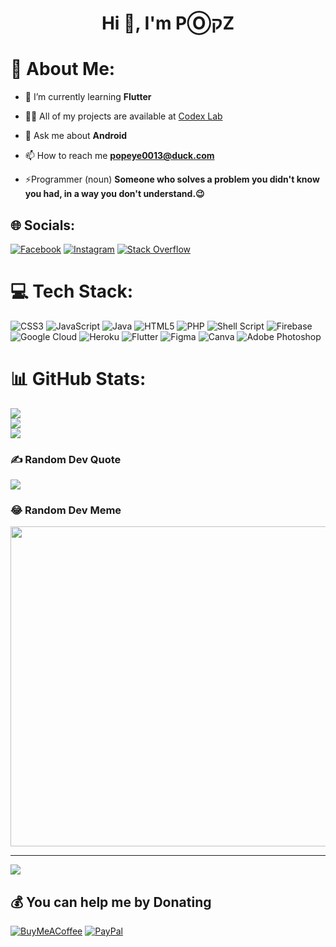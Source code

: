 <h1 align="center">Hi 👋, I'm PⓄקZ</h1>

# 💫 About Me:
- 🌱 I’m currently learning **Flutter**

- 👨‍💻 All of my projects are available at [Codex Lab](www.codexlab.xyz)

- 💬 Ask me about **Android**

- 📫 How to reach me **popeye0013@duck.com**

- ⚡Programmer (noun) **Someone who solves a problem you didn't know you had, in a way you don't understand.😉**



## 🌐 Socials:
[![Facebook](https://img.shields.io/badge/Facebook-%231877F2.svg?logo=Facebook&logoColor=white)](https://facebook.com/akash) [![Instagram](https://img.shields.io/badge/Instagram-%23E4405F.svg?logo=Instagram&logoColor=white)](https://instagram.com/popeye0013) [![Stack Overflow](https://img.shields.io/badge/-Stackoverflow-FE7A16?logo=stack-overflow&logoColor=white)](https://stackoverflow.com/users/okk) 

# 💻 Tech Stack:
![CSS3](https://img.shields.io/badge/css3-%231572B6.svg?style=flat&logo=css3&logoColor=white) ![JavaScript](https://img.shields.io/badge/javascript-%23323330.svg?style=flat&logo=javascript&logoColor=%23F7DF1E) ![Java](https://img.shields.io/badge/java-%23ED8B00.svg?style=flat&logo=java&logoColor=white) ![HTML5](https://img.shields.io/badge/html5-%23E34F26.svg?style=flat&logo=html5&logoColor=white) ![PHP](https://img.shields.io/badge/php-%23777BB4.svg?style=flat&logo=php&logoColor=white) ![Shell Script](https://img.shields.io/badge/shell_script-%23121011.svg?style=flat&logo=gnu-bash&logoColor=white) ![Firebase](https://img.shields.io/badge/firebase-%23039BE5.svg?style=flat&logo=firebase) ![Google Cloud](https://img.shields.io/badge/Google%20Cloud-%234285F4.svg?style=flat&logo=google-cloud&logoColor=white) ![Heroku](https://img.shields.io/badge/heroku-%23430098.svg?style=flat&logo=heroku&logoColor=white) ![Flutter](https://img.shields.io/badge/Flutter-%2302569B.svg?style=flat&logo=Flutter&logoColor=white) 	![Figma](https://img.shields.io/badge/figma-%23F24E1E.svg?style=flat&logo=figma&logoColor=white) ![Canva](https://img.shields.io/badge/Canva-%2300C4CC.svg?style=flat&logo=Canva&logoColor=white) ![Adobe Photoshop](https://img.shields.io/badge/adobephotoshop-%2331A8FF.svg?style=flat&logo=adobephotoshop&logoColor=white)
# 📊 GitHub Stats:
![](https://github-readme-stats.vercel.app/api?username=popeye0013&theme=merko&hide_border=true&include_all_commits=true&count_private=true)<br/>
![](https://github-readme-streak-stats.herokuapp.com/?user=popeye0013&theme=merko&hide_border=true)<br/>
![](https://github-readme-stats.vercel.app/api/top-langs/?username=popeye0013&theme=merko&hide_border=true&include_all_commits=true&count_private=true&layout=compact)

### ✍️ Random Dev Quote
![](https://quotes-github-readme.vercel.app/api?type=horizontal&theme=merko)

### 😂 Random Dev Meme
<img src="https://random-memer.herokuapp.com/" width="512px"/>

---
[![](https://visitcount.itsvg.in/api?id=popeye0013&icon=5&color=8)](https://visitcount.itsvg.in)

  ## 💰 You can help me by Donating
  [![BuyMeACoffee](https://img.shields.io/badge/Buy%20Me%20a%20Coffee-ffdd00?style=for-the-badge&logo=buy-me-a-coffee&logoColor=black)](https://buymeacoffee.com/popeye0013) [![PayPal](https://img.shields.io/badge/PayPal-00457C?style=for-the-badge&logo=paypal&logoColor=white)](https://paypal.me/popeye0013) 
